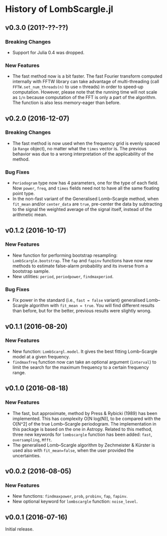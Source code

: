 History of LombScargle.jl
=========================

v0.3.0 (201?-??-??)
-------------------

### Breaking Changes

* Support for Julia 0.4 was dropped.

### New Features

* The fast method now is a bit faster.  The fast Fourier transform computed
  internally with FFTW library can take advantage of multi-threading (call
  `FFTW.set_num_threads(n)` to use `n` threads) in order to speed-up
  computation.  However, please note that the running time will not scale as
  `1/n` because computation of the FFT is only a part of the algorithm.  The
  function is also less memory-eager than before.

v0.2.0 (2016-12-07)
-------------------

### Breaking Changes

* The fast method is now used when the frequency grid is evenly spaced (a
  `Range` object), no matter what the `times` vector is.  The previous behavior
  was due to a wrong interpretation of the applicability of the method.

### Bug Fixes

* `Periodogram` type now has 4 parameters, one for the type of each field.  Now
  `power`, `freq`, and `times` fields need not to have all the same floating
  point type.
* In the non-fast variant of the Generalised Lomb–Scargle method, when
  `fit_mean` and/or `center_data` are `true`, pre-center the data by subtracting
  to the signal the weighted average of the signal itself, instead of the
  arithmetic mean.

v0.1.2 (2016-10-17)
-------------------

### New Features

* New function for performing bootstrap resampling: `LombScargle.bootstrap`.
  The `fap` and `fapinv` functions have now new methods to estimate false-alarm
  probability and its inverse from a bootstrap sample.
* New utilities: `period`, `periodpower`, `findmaxperiod`.

### Bug Fixes

* Fix power in the standard (i.e., `fast = false` variant) generalised
  Lomb–Scargle algorithm with `fit_mean = true`.  You will find different
  results than before, but for the better, previous results were slightly wrong.

v0.1.1 (2016-08-20)
-------------------

### New Features

* New function: `LombScargl.model`.  It gives the best fitting Lomb–Scargle
  model at a given frequency.
* `findmaxfreq` function now can take an optional argument (`interval`) to limit
  the search for the maximum frequency to a certain frequency range.

v0.1.0 (2016-08-18)
-------------------

### New Features

* The fast, but approximate, method by Press & Rybicki (1989) has been
  implemented.  This has complexity O[N log(N)], to be compared with the O[N^2]
  of the true Lomb–Scargle periodogram.  The implementation in this package is
  based on the one in Astropy.  Related to this method, three new keywords for
  `lombscargle` function has been added: `fast`, `oversampling`, `Mfft`.
* The generalised Lomb–Scargle algorithm by Zechmeister & Kürster is used also
  with `fit_mean=false`, when the user provided the uncertainties.

v0.0.2 (2016-08-05)
-------------------

### New Features

* New functions: `findmaxpower`, `prob`, `probinv`, `fap`, `fapinv`.
* New optional keyword for `lombscargle` function: `noise_level`.

v0.0.1 (2016-07-16)
-------------------

Initial release.
